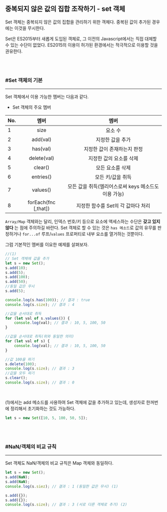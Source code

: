 ## 중복되지 않은 값의 집합 조작하기 - set 객체

Set 객체는 중복되지 않은 값의 집합을 관리하기 위한 객체다. 중복된 값이 추가된 경우에는 이것을 무시한다.

Set은 ES2015부터 새롭게 도입된 객체로, 그 이전의 Javascript에서는 직접 대체할 수 있는 수단이 없었다. ES2015의 이용이 허가된 환경에서는 적극적으로 이용할 것을 권유한다.

<br/><br/>

### #Set 객체의 기본
---
Set 객체에서 이용 가능한 멤버는 다음과 같다.

- Set 객체의 주요 멤버

|No.|멤버|멤버|
|----|:---:|:---:|
|1|size| 요소 수 |
|2|add(val)|지정한 값을 추가|
|3|has(val)|지정한 값이 존재하는지 판정|
|4|delete(val)|지정한 값의 요소를 삭제|
|5|clear()|모든 요소를 삭제|
|6|entries()|모든 키/값을 취득|
|7|values()|모든 값을 취득(엘리어스로써 keys 메소드도 이용 가능)|
|8|forEach(fnc [,that])|지정한 함수를 Set의 각 값마다 처리|

`Array/Map` 객체와는 달리, 인덱스 번호/키 등으로 요소에 액세스하는 수단은 **갖고 있지 않다** 는 점에 주의하길 바란다. Set 객체로 할 수 있는 것은 `has 메소드`로 값의 유무를 판정하거나 `for...of` 루프/`values` 프로퍼티로 내부 요소를 열거하는 것뿐이다.

그럼 기본적인 멤버를 이요한 예제를 살펴보자.

```javascript
//(1)
// Set 객체에 값을 추가
let s = new Set();
s.add(10);
s.add(5);
s.add(100);
s.add(50);
//동일 값은 무시
s.add(5);

console.log(s.has(100)); // 결과 : true
console.log(s.size); // 결과 : 4

//값을 순서대로 취득
for (let val of s.values()) {
	console.log(val); // 결과 : 10, 5, 100, 50
}

//값을 순서대로 취득(위와 동일한 의미)
for (let val of s) {
	console.log(val); // 결과 : 10, 5, 100, 50
}

//값 100을 파기
s.delete(100);
console.log(s.size); // 결과 : 3
//값을 모두 파기
s.clear();
console.log(s.size); // 결과 : 0
```
<br/>

(1)에서는 add 메소드를 사용하여 Set 객체에 값을 추가하고 있는데, 생성자로 한꺼번에 정리해서 초기화하는 것도 가능하다.

```javascript
let s = new Set([10, 5, 100, 50, 5]);
```

<br/><br/>

### #NaN/객체의 비교 규칙
---
Set 객체도 NaN/객체의 비교 규칙은 Map 객체와 동일하다.

```javascript
let s = new Set();
s.add(NaN);
s.add(NaN);
console.log(s.siez); // 결과 : 1 (동일한 값은 무시) (1)

s.add({});
s.add({});
console.log(s.size); // 결과 : 3 (서로 다른 객체로 추가) (2)
```

